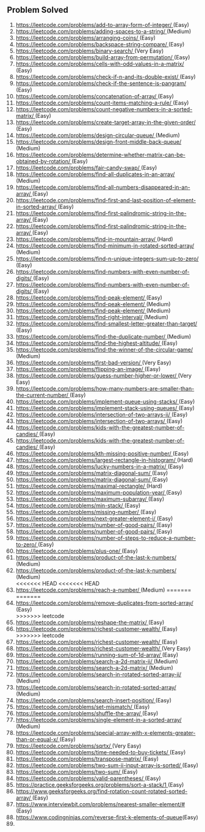 ## Problem Solved
<ol>
<li><a href ='https://leetcode.com/problems/add-to-array-form-of-integer/ (Easy)
'>https://leetcode.com/problems/add-to-array-form-of-integer/ </a>(Easy)
</li>
<li><a href ='https://leetcode.com/problems/adding-spaces-to-a-string/ (Medium)
'>https://leetcode.com/problems/adding-spaces-to-a-string/ </a>(Medium)
</li>
<li><a href ='https://leetcode.com/problems/arranging-coins'>https://leetcode.com/problems/arranging-coins/ </a>(Easy)
</li>
<li><a href ='https://leetcode.com/problems/backspace-string-compare'>https://leetcode.com/problems/backspace-string-compare/ </a>(Easy)
</li>
<li><a href ='https://leetcode.com/problems/binary-search'>https://leetcode.com/problems/binary-search/ </a>(Very Easy)
</li>
<li><a href ='https://leetcode.com/problems/build-array-from-permutation'>https://leetcode.com/problems/build-array-from-permutation/ </a>(Easy)
</li>
<li><a href ='https://leetcode.com/problems/cells-with-odd-values-in-a-matrix/ (Easy)
'>https://leetcode.com/problems/cells-with-odd-values-in-a-matrix/ </a>(Easy)
</li>
<li><a href ='https://leetcode.com/problems/check-if-n-and-its-double-exist/ (Easy)
'>https://leetcode.com/problems/check-if-n-and-its-double-exist/ </a>(Easy)
</li>
<li><a href ='https://leetcode.com/problems/check-if-the-sentence-is-pangram'>https://leetcode.com/problems/check-if-the-sentence-is-pangram/ </a>(Easy)
</li>
<li><a href ='https://leetcode.com/problems/concatenation-of-array'>https://leetcode.com/problems/concatenation-of-array/ </a>(Easy)
</li>
<li><a href ='https://leetcode.com/problems/count-items-matching-a-rule'>https://leetcode.com/problems/count-items-matching-a-rule/ </a>(Easy)
</li>
<li><a href ='https://leetcode.com/problems/count-negative-numbers-in-a-sorted-matrix'>https://leetcode.com/problems/count-negative-numbers-in-a-sorted-matrix/ </a>(Easy)
</li>
<li><a href ='https://leetcode.com/problems/create-target-array-in-the-given-order'>https://leetcode.com/problems/create-target-array-in-the-given-order/ </a>(Easy)
</li>
<li><a href ='https://leetcode.com/problems/design-circular-queue'>https://leetcode.com/problems/design-circular-queue/ </a>(Medium)
</li>
<li><a href ='https://leetcode.com/problems/design-front-middle-back-queue'>https://leetcode.com/problems/design-front-middle-back-queue/ </a>(Medium)
</li>
<li><a href ='https://leetcode.com/problems/determine-whether-matrix-can-be-obtained-by-rotation/ (Easy)
'>https://leetcode.com/problems/determine-whether-matrix-can-be-obtained-by-rotation/ </a>(Easy)
</li>
<li><a href ='https://leetcode.com/problems/fair-candy-swap/ (Easy)
'>https://leetcode.com/problems/fair-candy-swap/ </a>(Easy)
</li>
<li><a href ='https://leetcode.com/problems/find-all-duplicates-in-an-array'>https://leetcode.com/problems/find-all-duplicates-in-an-array/ </a>(Medium)
</li>
<li><a href ='https://leetcode.com/problems/find-all-numbers-disappeared-in-an-array'>https://leetcode.com/problems/find-all-numbers-disappeared-in-an-array/ </a>(Easy)
</li>
<li><a href ='https://leetcode.com/problems/find-first-and-last-position-of-element-in-sorted-array'>https://leetcode.com/problems/find-first-and-last-position-of-element-in-sorted-array/ </a>(Easy)
</li>
<li><a href ='https://leetcode.com/problems/find-first-palindromic-string-in-the-array'>https://leetcode.com/problems/find-first-palindromic-string-in-the-array/ </a>(Easy)
</li>
<li><a href ='https://leetcode.com/problems/find-first-palindromic-string-in-the-array'>https://leetcode.com/problems/find-first-palindromic-string-in-the-array/ </a>(Easy)
</li>
<li><a href ='https://leetcode.com/problems/find-in-mountain-array'>https://leetcode.com/problems/find-in-mountain-array/ </a>(Hard)
</li>
<li><a href ='https://leetcode.com/problems/find-minimum-in-rotated-sorted-array'>https://leetcode.com/problems/find-minimum-in-rotated-sorted-array/ </a>(Medium)
</li>
<li><a href ='https://leetcode.com/problems/find-n-unique-integers-sum-up-to-zero/ (Easy)
'>https://leetcode.com/problems/find-n-unique-integers-sum-up-to-zero/ </a>(Easy)
</li>
<li><a href ='https://leetcode.com/problems/find-numbers-with-even-number-of-digits/ (Easy)
'>https://leetcode.com/problems/find-numbers-with-even-number-of-digits/ </a>(Easy)
</li>
<li><a href ='https://leetcode.com/problems/find-numbers-with-even-number-of-digits'>https://leetcode.com/problems/find-numbers-with-even-number-of-digits/ </a>(Easy)
</li>
<li><a href ='https://leetcode.com/problems/find-peak-element'>https://leetcode.com/problems/find-peak-element/ </a>(Easy)
</li>
<li><a href ='https://leetcode.com/problems/find-peak-element'>https://leetcode.com/problems/find-peak-element/ </a>(Medium)
</li>
<li><a href ='https://leetcode.com/problems/find-peak-element'>https://leetcode.com/problems/find-peak-element/ </a>(Medium)
</li>
<li><a href ='https://leetcode.com/problems/find-right-interval'>https://leetcode.com/problems/find-right-interval/ </a>(Medium)
</li>
<li><a href ='https://leetcode.com/problems/find-smallest-letter-greater-than-target'>https://leetcode.com/problems/find-smallest-letter-greater-than-target/ </a>(Easy)
</li>
<li><a href ='https://leetcode.com/problems/find-the-duplicate-number'>https://leetcode.com/problems/find-the-duplicate-number/ </a>(Medium)
</li>
<li><a href ='https://leetcode.com/problems/find-the-highest-altitude'>https://leetcode.com/problems/find-the-highest-altitude/ </a>(Easy)
</li>
<li><a href ='https://leetcode.com/problems/find-the-winner-of-the-circular-game'>https://leetcode.com/problems/find-the-winner-of-the-circular-game/ </a>(Medium)
</li>
<li><a href ='https://leetcode.com/problems/first-bad-version'>https://leetcode.com/problems/first-bad-version/ </a>(Very Easy)
</li>
<li><a href ='https://leetcode.com/problems/flipping-an-image'>https://leetcode.com/problems/flipping-an-image/ </a>(Easy)
</li>
<li><a href ='https://leetcode.com/problems/guess-number-higher-or-lower'>https://leetcode.com/problems/guess-number-higher-or-lower/ </a>(Very Easy)
</li>
<li><a href ='https://leetcode.com/problems/how-many-numbers-are-smaller-than-the-current-number'>https://leetcode.com/problems/how-many-numbers-are-smaller-than-the-current-number/ </a>(Easy)
</li>
<li><a href ='https://leetcode.com/problems/implement-queue-using-stacks'>https://leetcode.com/problems/implement-queue-using-stacks/ </a>(Easy)
</li>
<li><a href ='https://leetcode.com/problems/implement-stack-using-queues'>https://leetcode.com/problems/implement-stack-using-queues/ </a>(Easy)
</li>
<li><a href ='https://leetcode.com/problems/intersection-of-two-arrays-ii'>https://leetcode.com/problems/intersection-of-two-arrays-ii/ </a>(Easy)
</li>
<li><a href ='https://leetcode.com/problems/intersection-of-two-arrays'>https://leetcode.com/problems/intersection-of-two-arrays/ </a>(Easy)
</li>
<li><a href ='https://leetcode.com/problems/kids-with-the-greatest-number-of-candies'>https://leetcode.com/problems/kids-with-the-greatest-number-of-candies/ </a>(Easy)
</li>
<li><a href ='https://leetcode.com/problems/kids-with-the-greatest-number-of-candies'>https://leetcode.com/problems/kids-with-the-greatest-number-of-candies/ </a>(Easy)
</li>
<li><a href ='https://leetcode.com/problems/kth-missing-positive-number'>https://leetcode.com/problems/kth-missing-positive-number/ </a>(Easy)
</li>
<li><a href ='https://leetcode.com/problems/largest-rectangle-in-histogram'>https://leetcode.com/problems/largest-rectangle-in-histogram/ </a>(Hard)
</li>
<li><a href ='https://leetcode.com/problems/lucky-numbers-in-a-matrix/ (Easy)
'>https://leetcode.com/problems/lucky-numbers-in-a-matrix/ </a>(Easy)
</li>
<li><a href ='https://leetcode.com/problems/matrix-diagonal-sum/ (Easy)
'>https://leetcode.com/problems/matrix-diagonal-sum/ </a>(Easy)
</li>
<li><a href ='https://leetcode.com/problems/matrix-diagonal-sum/ (Easy)
'>https://leetcode.com/problems/matrix-diagonal-sum/ </a>(Easy)
</li>
<li><a href ='https://leetcode.com/problems/maximal-rectangle/ (Hard)
'>https://leetcode.com/problems/maximal-rectangle/ </a>(Hard)
</li>
<li><a href ='https://leetcode.com/problems/maximum-population-year/ (Easy)
'>https://leetcode.com/problems/maximum-population-year/ </a>(Easy)
</li>
<li><a href ='https://leetcode.com/problems/maximum-subarray/ (Easy)
'>https://leetcode.com/problems/maximum-subarray/ </a>(Easy)
</li>
<li><a href ='https://leetcode.com/problems/min-stack/ (Easy)
'>https://leetcode.com/problems/min-stack/ </a>(Easy)
</li>
<li><a href ='https://leetcode.com/problems/missing-number'>https://leetcode.com/problems/missing-number/ </a>(Easy)
</li>
<li><a href ='https://leetcode.com/problems/next-greater-element-i/ (Easy)
'>https://leetcode.com/problems/next-greater-element-i/ </a>(Easy)
</li>
<li><a href ='https://leetcode.com/problems/number-of-good-pairs/ (Easy)
'>https://leetcode.com/problems/number-of-good-pairs/ </a>(Easy)
</li>
<li><a href ='https://leetcode.com/problems/number-of-good-pairs'>https://leetcode.com/problems/number-of-good-pairs/ </a>(Easy)
</li>
<li><a href ='https://leetcode.com/problems/number-of-steps-to-reduce-a-number-to-zero'>https://leetcode.com/problems/number-of-steps-to-reduce-a-number-to-zero/ </a>(Easy)
</li>
<li><a href ='https://leetcode.com/problems/plus-one/ (Easy)
'>https://leetcode.com/problems/plus-one/ </a>(Easy)
</li>
<li><a href ='https://leetcode.com/problems/product-of-the-last-k-numbers/ (Medium)
'>https://leetcode.com/problems/product-of-the-last-k-numbers/ </a>(Medium)
</li>
<li><a href ='https://leetcode.com/problems/product-of-the-last-k-numbers'>https://leetcode.com/problems/product-of-the-last-k-numbers/ </a>(Medium)
</li>
<<<<<<< HEAD
<<<<<<< HEAD
<li><a href ='https://leetcode.com/problems/reach-a-number'>https://leetcode.com/problems/reach-a-number/ </a>(Medium)
=======
=======
<li><a href ='https://leetcode.com/problems/remove-duplicates-from-sorted-array/ (Easy)
'>https://leetcode.com/problems/remove-duplicates-from-sorted-array/ </a>(Easy)
</li>
>>>>>>> leetcode
<li><a href ='https://leetcode.com/problems/reshape-the-matrix/ (Easy)
'>https://leetcode.com/problems/reshape-the-matrix/ </a>(Easy)
</li>
<li><a href ='https://leetcode.com/problems/richest-customer-wealth/ (Easy)
'>https://leetcode.com/problems/richest-customer-wealth/ </a>(Easy)
>>>>>>> leetcode
</li>
<li><a href ='https://leetcode.com/problems/richest-customer-wealth'>https://leetcode.com/problems/richest-customer-wealth/ </a>(Easy)
</li>
<li><a href ='https://leetcode.com/problems/richest-customer-wealth'>https://leetcode.com/problems/richest-customer-wealth/ </a>(Very Easy)
</li>
<li><a href ='https://leetcode.com/problems/running-sum-of-1d-array'>https://leetcode.com/problems/running-sum-of-1d-array/ </a>(Easy)
</li>
<li><a href ='https://leetcode.com/problems/search-a-2d-matrix-ii'>https://leetcode.com/problems/search-a-2d-matrix-ii/ </a>(Medium)
</li>
<li><a href ='https://leetcode.com/problems/search-a-2d-matrix'>https://leetcode.com/problems/search-a-2d-matrix/ </a>(Medium)
</li>
<li><a href ='https://leetcode.com/problems/search-in-rotated-sorted-array-ii'>https://leetcode.com/problems/search-in-rotated-sorted-array-ii/ </a>(Medium)
</li>
<li><a href ='https://leetcode.com/problems/search-in-rotated-sorted-array'>https://leetcode.com/problems/search-in-rotated-sorted-array/ </a>(Medium)
</li>
<li><a href ='https://leetcode.com/problems/search-insert-position'>https://leetcode.com/problems/search-insert-position/ </a>(Easy)
</li>
<li><a href ='https://leetcode.com/problems/set-mismatch'>https://leetcode.com/problems/set-mismatch/ </a>(Easy)
</li>
<li><a href ='https://leetcode.com/problems/shuffle-the-array'>https://leetcode.com/problems/shuffle-the-array/ </a>(Easy)
</li>
<li><a href ='https://leetcode.com/problems/single-element-in-a-sorted-array'>https://leetcode.com/problems/single-element-in-a-sorted-array/ </a>(Medium)
</li>
<li><a href ='https://leetcode.com/problems/special-array-with-x-elements-greater-than-or-equal-x'>https://leetcode.com/problems/special-array-with-x-elements-greater-than-or-equal-x/ </a>(Easy)
</li>
<li><a href ='https://leetcode.com/problems/sqrtx'>https://leetcode.com/problems/sqrtx/ </a>(Very Easy)
</li>
<li><a href ='https://leetcode.com/problems/time-needed-to-buy-tickets'>https://leetcode.com/problems/time-needed-to-buy-tickets/ </a>(Easy)
</li>
<li><a href ='https://leetcode.com/problems/transpose-matrix'>https://leetcode.com/problems/transpose-matrix/ </a>(Easy)
</li>
<li><a href ='https://leetcode.com/problems/two-sum-ii-input-array-is-sorted'>https://leetcode.com/problems/two-sum-ii-input-array-is-sorted/ </a>(Easy)
</li>
<li><a href ='https://leetcode.com/problems/two-sum'>https://leetcode.com/problems/two-sum/ </a>(Easy)
</li>
<li><a href ='https://leetcode.com/problems/valid-parentheses'>https://leetcode.com/problems/valid-parentheses/ </a>(Easy)
</li>
<li><a href ='https://practice.geeksforgeeks.org/problems/sort-a-stack/1 (Easy)
'>https://practice.geeksforgeeks.org/problems/sort-a-stack/1 </a>(Easy)
</li>
<li><a href ='https://www.geeksforgeeks.org/find-rotation-count-rotated-sorted-array/ (Easy)
'>https://www.geeksforgeeks.org/find-rotation-count-rotated-sorted-array/ </a>(Easy)
</li>
<li><a href ='https://www.interviewbit.com/problems/nearest-smaller-element/# (Easy)
'>https://www.interviewbit.com/problems/nearest-smaller-element/# </a>(Easy)
</li>
<li><a href = "https://www.codingninjas.com/codestudio/guided-paths/data-structures-algorithms/content/118523/offering/1380947?leftPanelTab=0">https://www.codingninjas.com/reverse-first-k-elements-of-queue</a>(Easy)<li> 
 </ol>